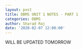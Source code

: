 ```yaml
---
layout: post
title: DBMS UNIT 1 NOTES - PART 1
categories: DBMS
author: Sharad Raj
date: '2020-02-07 12:00:00'
---
```

WILL BE UPDATED TOMORROW

